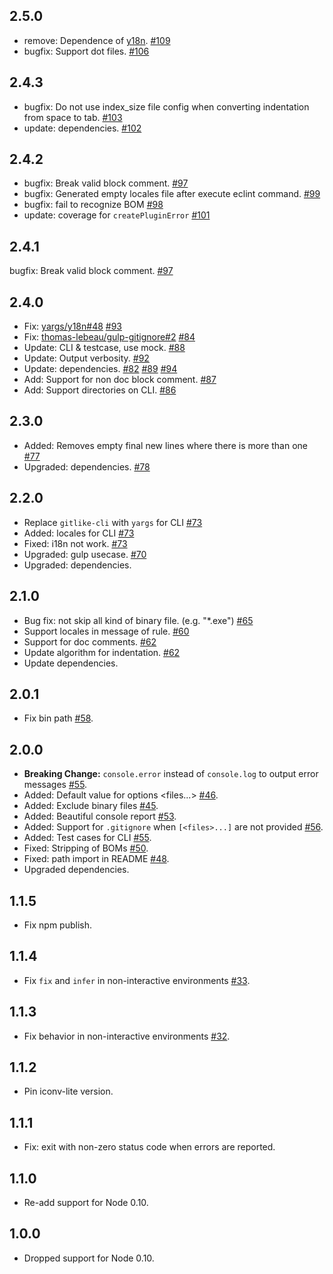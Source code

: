 ## 2.5.0

- remove: Dependence of [y18n](https://www.npmjs.com/package/y18n). [#109](https://github.com/jedmao/eclint/pull/109)
- bugfix: Support dot files. [#106](https://github.com/jedmao/eclint/pull/106)

## 2.4.3

- bugfix: Do not use index_size file config when converting indentation from space to tab. [#103](https://github.com/jedmao/eclint/pull/103)
- update: dependencies. [#102](https://github.com/jedmao/eclint/pull/102)

## 2.4.2

- bugfix: Break valid block comment. [#97](https://github.com/jedmao/eclint/pull/97)
- bugfix: Generated empty locales file after execute eclint command. [#99](https://github.com/jedmao/eclint/pull/99)
- bugfix: fail to recognize BOM [#98](https://github.com/jedmao/eclint/pull/98)
- update: coverage for `createPluginError` [#101](https://github.com/jedmao/eclint/pull/101)

## 2.4.1

bugfix: Break valid block comment. [#97](https://github.com/jedmao/eclint/pull/97)

## 2.4.0

- Fix: [yargs/y18n#48](https://github.com/yargs/y18n/issues/48) [#93](https://github.com/jedmao/eclint/pull/93)
- Fix: [thomas-lebeau/gulp-gitignore#2](https://github.com/thomas-lebeau/gulp-gitignore/issues/2) [#84](https://github.com/jedmao/eclint/pull/84)
- Update: CLI & testcase, use mock. [#88](https://github.com/jedmao/eclint/pull/88)
- Update: Output verbosity. [#92](https://github.com/jedmao/eclint/pull/92)
- Update: dependencies. [#82](https://github.com/jedmao/eclint/pull/82) [#89](https://github.com/jedmao/eclint/pull/89) [#94](https://github.com/jedmao/eclint/pull/94)
- Add: Support for non doc block comment. [#87](https://github.com/jedmao/eclint/pull/87)
- Add: Support directories on CLI. [#86](https://github.com/jedmao/eclint/pull/86)

## 2.3.0

- Added: Removes empty final new lines where there is more than one [#77](https://github.com/jedmao/eclint/pull/77)
- Upgraded: dependencies. [#78](https://github.com/jedmao/eclint/pull/78)

## 2.2.0

- Replace `gitlike-cli` with `yargs` for CLI [#73](https://github.com/jedmao/eclint/pull/73)
- Added: locales for CLI [#73](https://github.com/jedmao/eclint/pull/73)
- Fixed: i18n not work. [#73](https://github.com/jedmao/eclint/pull/73)
- Upgraded: gulp usecase. [#70](https://github.com/jedmao/eclint/pull/70)
- Upgraded: dependencies.

## 2.1.0

- Bug fix: not skip all kind of binary file. (e.g. "\*.exe") [#65](https://github.com/jedmao/eclint/pull/65)
- Support locales in message of rule. [#60](https://github.com/jedmao/eclint/pull/60)
- Support for doc comments. [#62](https://github.com/jedmao/eclint/pull/62)
- Update algorithm for indentation. [#62](https://github.com/jedmao/eclint/pull/62)
- Update dependencies.

## 2.0.1

- Fix bin path [#58](https://github.com/jedmao/eclint/issues/58).

## 2.0.0

- **Breaking Change:** `console.error` instead of `console.log` to output error messages [#55](https://github.com/jedmao/eclint/pull/55).
- Added: Default value for options <files...> [#46](https://github.com/jedmao/eclint/issues/46).
- Added: Exclude binary files [#45](https://github.com/jedmao/eclint/issues/45).
- Added: Beautiful console report [#53](https://github.com/jedmao/eclint/pull/53).
- Added: Support for `.gitignore` when `[<files>...]` are not provided [#56](https://github.com/jedmao/eclint/pull/56).
- Added: Test cases for CLI [#55](https://github.com/jedmao/eclint/pull/55).
- Fixed: Stripping of BOMs [#50](https://github.com/jedmao/eclint/pull/50).
- Fixed: path import in README [#48](https://github.com/jedmao/eclint/pull/48).
- Upgraded dependencies.

## 1.1.5

- Fix npm publish.

## 1.1.4

- Fix `fix` and `infer` in non-interactive environments [#33](https://github.com/jedmao/eclint/pull/33).

## 1.1.3

- Fix behavior in non-interactive environments [#32](https://github.com/jedmao/eclint/pull/32).

## 1.1.2

- Pin iconv-lite version.

## 1.1.1

- Fix: exit with non-zero status code when errors are reported.

## 1.1.0

- Re-add support for Node 0.10.

## 1.0.0

- Dropped support for Node 0.10.
